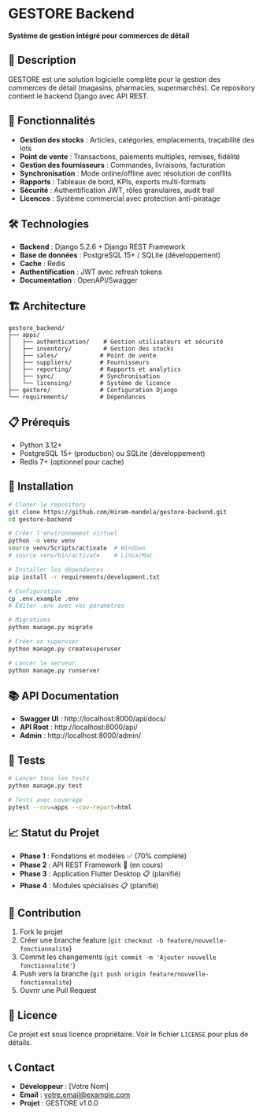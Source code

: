 # GESTORE Backend

**Système de gestion intégré pour commerces de détail**

## 🎯 Description

GESTORE est une solution logicielle complète pour la gestion des commerces de détail (magasins, pharmacies, supermarchés). Ce repository contient le backend Django avec API REST.

## 🚀 Fonctionnalités

- **Gestion des stocks** : Articles, catégories, emplacements, traçabilité des lots
- **Point de vente** : Transactions, paiements multiples, remises, fidélité
- **Gestion des fournisseurs** : Commandes, livraisons, facturation
- **Synchronisation** : Mode online/offline avec résolution de conflits
- **Rapports** : Tableaux de bord, KPIs, exports multi-formats
- **Sécurité** : Authentification JWT, rôles granulaires, audit trail
- **Licences** : Système commercial avec protection anti-piratage

## 🛠️ Technologies

- **Backend** : Django 5.2.6 + Django REST Framework
- **Base de données** : PostgreSQL 15+ / SQLite (développement)
- **Cache** : Redis
- **Authentification** : JWT avec refresh tokens
- **Documentation** : OpenAPI/Swagger

## 🏗️ Architecture

```
gestore_backend/
├── apps/
│   ├── authentication/    # Gestion utilisateurs et sécurité
│   ├── inventory/         # Gestion des stocks
│   ├── sales/            # Point de vente
│   ├── suppliers/        # Fournisseurs
│   ├── reporting/        # Rapports et analytics
│   ├── sync/             # Synchronisation
│   └── licensing/        # Système de licence
├── gestore/              # Configuration Django
└── requirements/         # Dépendances
```

## 📋 Prérequis

- Python 3.12+
- PostgreSQL 15+ (production) ou SQLite (développement)
- Redis 7+ (optionnel pour cache)

## 🚀 Installation

```bash
# Cloner le repository
git clone https://github.com/Hiram-mandela/gestore-backend.git
cd gestore-backend

# Créer l'environnement virtuel
python -m venv venv
source venv/Scripts/activate  # Windows
# source venv/bin/activate    # Linux/Mac

# Installer les dépendances
pip install -r requirements/development.txt

# Configuration
cp .env.example .env
# Éditer .env avec vos paramètres

# Migrations
python manage.py migrate

# Créer un superuser
python manage.py createsuperuser

# Lancer le serveur
python manage.py runserver
```

## 📚 API Documentation

- **Swagger UI** : http://localhost:8000/api/docs/
- **API Root** : http://localhost:8000/api/
- **Admin** : http://localhost:8000/admin/

## 🧪 Tests

```bash
# Lancer tous les tests
python manage.py test

# Tests avec coverage
pytest --cov=apps --cov-report=html
```

## 📈 Statut du Projet

- **Phase 1** : Fondations et modèles ✅ (70% complété)
- **Phase 2** : API REST Framework 🔄 (en cours)
- **Phase 3** : Application Flutter Desktop 📋 (planifié)
- **Phase 4** : Modules spécialisés 📋 (planifié)

## 🤝 Contribution

1. Fork le projet
2. Créer une branche feature (`git checkout -b feature/nouvelle-fonctionnalite`)
3. Commit les changements (`git commit -m 'Ajouter nouvelle fonctionnalité'`)
4. Push vers la branche (`git push origin feature/nouvelle-fonctionnalite`)
5. Ouvrir une Pull Request

## 📄 Licence

Ce projet est sous licence propriétaire. Voir le fichier `LICENSE` pour plus de détails.

## 📞 Contact

- **Développeur** : [Votre Nom]
- **Email** : votre.email@example.com
- **Projet** : GESTORE v1.0.0
